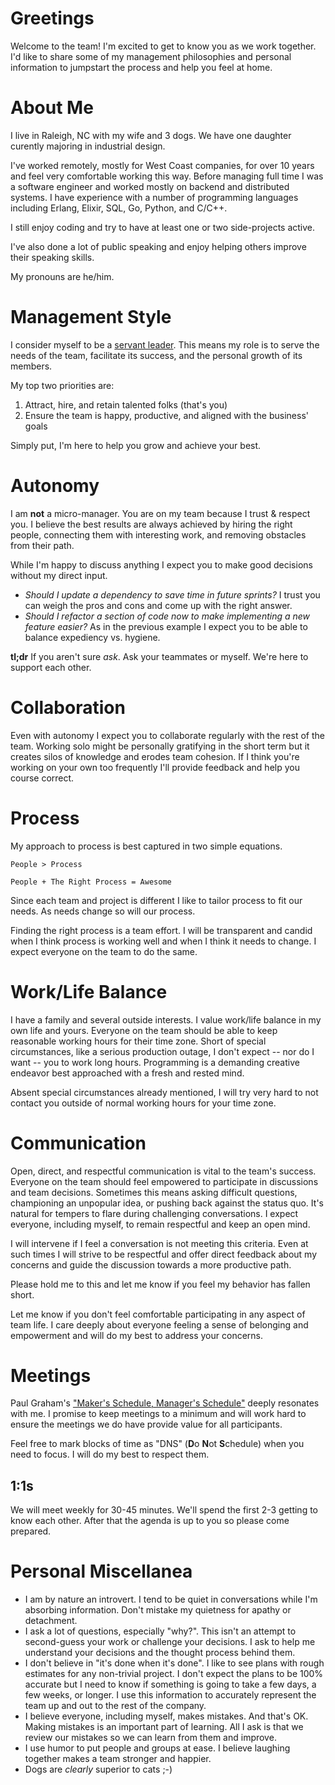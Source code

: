 # Greetings

Welcome to the team! I'm excited to get to know you as we work together. I'd like to share some of my management philosophies and personal information to jumpstart the process and help you feel at home.

# About Me

I live in Raleigh, NC with my wife and 3 dogs. We have one daughter curently majoring in industrial design.

I've worked remotely, mostly for West Coast companies, for over 10 years and feel very comfortable working this way. Before managing full time I was a software engineer and worked mostly on backend and distributed systems. I have experience with a number of programming languages including Erlang, Elixir, SQL, Go, Python, and C/C++.

I still enjoy coding and try to have at least one or two side-projects active.

I've also done a lot of public speaking and enjoy helping others improve their speaking skills.

My pronouns are he/him.

# Management Style

I consider myself to be a [servant leader](https://en.wikipedia.org/wiki/Servant_leadership). This means my role is to serve the needs of the team, facilitate its success, and the personal growth of its members.

My top two priorities are:

1. Attract, hire, and retain talented folks (that's you)
1. Ensure the team is happy, productive, and aligned with the business' goals

Simply put, I'm here to help you grow and achieve your best.

# Autonomy

I am **not** a micro-manager. You are on my team because I trust & respect you. I believe the best results are always achieved by hiring the right people, connecting them with interesting work, and removing obstacles from their path.

While I'm happy to discuss anything I expect you to make good decisions without my direct input.

* *Should I update a dependency to save time in future sprints?* I trust you can weigh the pros and cons and come up with the right answer.
* *Should I refactor a section of code now to make implementing a new feature easier?* As in the previous example I expect you to be able to balance expediency vs. hygiene.

**tl;dr** If you aren't sure *ask*. Ask your teammates or myself. We're here to support each other.

# Collaboration

Even with autonomy I expect you to collaborate regularly with the rest of the team. Working solo might be personally gratifying in the short term but it creates silos of knowledge and erodes team cohesion. If I think you're working on your own too frequently I'll provide feedback and help you course correct.

# Process

My approach to process is best captured in two simple equations.

```
People > Process
```

```
People + The Right Process = Awesome
```

Since each team and project is different I like to tailor process to fit our needs. As needs change so will our process.

Finding the right process is a team effort. I will be transparent and candid when I think process is working well and when I think it needs to change. I expect everyone on the team to do the same.

# Work/Life Balance

I have a family and several outside interests. I value work/life balance in my own life and yours. Everyone on the team should be able to keep reasonable working hours for their time zone. Short of special circumstances, like a serious production outage, I don't expect -- nor do I want -- you to work long hours. Programming is a demanding creative endeavor best approached with a fresh and rested mind.

Absent special circumstances already mentioned, I will try very hard to not contact you outside of normal working hours for your time zone.

# Communication

Open, direct, and respectful communication is vital to the team's success. Everyone on the team should feel empowered to participate in discussions and team decisions. Sometimes this means asking difficult questions, championing an unpopular idea, or pushing back against the status quo. It's natural for tempers to flare during challenging conversations. I expect everyone, including myself, to remain respectful and keep an open mind.

I will intervene if I feel a conversation is not meeting this criteria. Even at such times I will strive to be respectful and offer direct feedback about my concerns and guide the discussion towards a more productive path.

Please hold me to this and let me know if you feel my behavior has fallen short.

Let me know if you don't feel comfortable participating in any aspect of team life. I care deeply about everyone feeling a sense of belonging and empowerment and will do my best to address your concerns.

# Meetings

Paul Graham's ["Maker's Schedule, Manager's Schedule"](http://www.paulgraham.com/makersschedule.html) deeply resonates with me. I promise to keep meetings to a minimum and will work hard to ensure the meetings we do have provide value for all participants.

Feel free to mark blocks of time as "DNS" (**D**o **N**ot **S**chedule) when you need to focus. I will do my best to respect them.

## 1:1s

We will meet weekly for 30-45 minutes. We'll spend the first 2-3 getting to know each other. After that the agenda is up to you so please come prepared.

# Personal Miscellanea

* I am by nature an introvert. I tend to be quiet in conversations while I'm absorbing information. Don't mistake my quietness for apathy or detachment.
* I ask a lot of questions, especially "why?". This isn't an attempt to second-guess your work or challenge your decisions. I ask to help me understand your decisions and the thought process behind them.
* I don't believe in "it's done when it's done". I like to see plans with rough estimates for any non-trivial project. I don't expect the plans to be 100% accurate but I need to know if something is going to take a few days, a few weeks, or longer. I use this information to accurately represent the team up and out to the rest of the company.
* I believe everyone, including myself, makes mistakes. And that's OK. Making mistakes is an important part of learning. All I ask is that we review our mistakes so we can learn from them and improve.
* I use humor to put people and groups at ease. I believe laughing together makes a team stronger and happier.
* Dogs are *clearly* superior to cats ;-)
